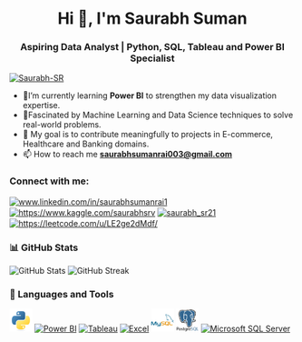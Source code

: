<h1 align="center">Hi 👋, I'm Saurabh Suman</h1>
<h3 align="center">Aspiring Data Analyst | Python, SQL, Tableau and Power BI Specialist</h3>

<p align="left"> <a href="https://github.com/ryo-ma/github-profile-trophy"><img src="https://github-profile-trophy.vercel.app/?username=Saurabh-SR" alt="Saurabh-SR" /></a> </p>

- 🌱I’m currently learning **Power BI** to strengthen my data visualization expertise.
- 🧠Fascinated by Machine Learning and Data Science techniques to solve real-world problems.
- 🎯 My goal is to contribute meaningfully to projects in E-commerce, Healthcare and Banking domains.
- 📫 How to reach me **saurabhsumanrai003@gmail.com**

<h3 align="left">Connect with me:</h3>
<p align="left">
<a href="https://www.linkedin.com/in/saurabhsumanrai1" target="blank"><img align="center" src="https://raw.githubusercontent.com/rahuldkjain/github-profile-readme-generator/master/src/images/icons/Social/linked-in-alt.svg" alt="www.linkedin.com/in/saurabhsumanrai1" height="30" width="40" /></a>
<a href="https://www.kaggle.com/saurabhsrv" target="blank"><img align="center" src="https://raw.githubusercontent.com/rahuldkjain/github-profile-readme-generator/master/src/images/icons/Social/kaggle.svg" alt="https://www.kaggle.com/saurabhsrv" height="30" width="40" /></a>
<a href="https://instagram.com/saurabh_sr21" target="blank"><img align="center" src="https://raw.githubusercontent.com/rahuldkjain/github-profile-readme-generator/master/src/images/icons/Social/instagram.svg" alt="saurabh_sr21" height="30" width="40" /></a>
<a href="https://leetcode.com/u/LE2ge2dMdF/" target="blank"><img align="center" src="https://raw.githubusercontent.com/rahuldkjain/github-profile-readme-generator/master/src/images/icons/Social/leet-code.svg" alt="https://leetcode.com/u/LE2ge2dMdf/" height="30" width="40" /></a>
</p>

<h3 align="left">📊 GitHub Stats</h3>
<p align="left"> <img src="https://github-readme-stats.vercel.app/api?username=Saurabh-SR&show_icons=true&theme=tokyonight" alt="GitHub Stats" /> <img src="https://github-readme-streak-stats.herokuapp.com/?user=Saurabh-SR&theme=tokyonight" alt="GitHub Streak" /> </p>

<h3 align="left">🔧 Languages and Tools</h3>
<p align="left"> <a href="https://www.python.org" target="_blank"><img src="https://raw.githubusercontent.com/devicons/devicon/master/icons/python/python-original.svg" alt="Python" width="40" height="40"/></a> <a href="https://powerbi.microsoft.com/" target="_blank"><img src="https://commons.wikimedia.org/wiki/File:New_Power_BI_Logo.svg" alt="Power BI" width="40" height="40"/></a> <a href="https://www.tableau.com/" target="_blank"><img src="https://upload.wikimedia.org/wikipedia/commons/thumb/4/4b/Tableau_Logo.png/1200px-Tableau_Logo.png?20181120160841" alt="Tableau" width="40" height="40"/></a> <a href="https://www.microsoft.com/en-us/microsoft-365/excel" target="_blank"><img src="https://upload.wikimedia.org/wikipedia/commons/7/75/Microsoft_Excel_Logo_2013.svg" alt="Excel" width="40" height="40"/></a> <a href="https://www.mysql.com/" target="_blank"><img src="https://raw.githubusercontent.com/devicons/devicon/master/icons/mysql/mysql-original-wordmark.svg" alt="MySQL" width="40" height="40"/></a> <a href="https://www.postgresql.org" target="_blank"><img src="https://raw.githubusercontent.com/devicons/devicon/master/icons/postgresql/postgresql-original-wordmark.svg" alt="PostgreSQL" width="40" height="40"/></a> <a href="https://www.microsoft.com/en-us/sql-server" target="_blank"><img src="https://upload.wikimedia.org/wikipedia/commons/4/48/Microsoft_SQL_Server_logo_%282019%29.svg" alt="Microsoft SQL Server" width="60" height="40"/></a> </p>

